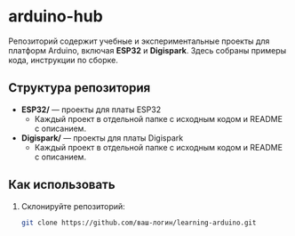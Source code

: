 # arduino-hub

Репозиторий содержит учебные и экспериментальные проекты для платформ Arduino, включая **ESP32** и **Digispark**. Здесь собраны примеры кода, инструкции по сборке.

## Структура репозитория

- **ESP32/** — проекты для платы ESP32
  - Каждый проект в отдельной папке с исходным кодом и README с описанием.
- **Digispark/** — проекты для платы Digispark
  - Каждый проект в отдельной папке с исходным кодом и README с описанием.

## Как использовать

1. Склонируйте репозиторий:
   ```bash
   git clone https://github.com/ваш-логин/learning-arduino.git
